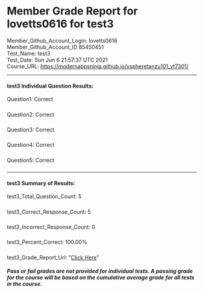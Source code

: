 # Member Grade Report for lovetts0616 for test3  
   
Member_Github_Account_Login: lovetts0616  
Member_Github_Account_ID 85450451  
Test_Name: test3  
Test_Date: Sun Jun  6 21:57:37 UTC 2021  
Course_URL: https://modernappsninja.github.io/vspheretanzu101_vt7301/  
   
---  
#### test3 Individual Question Results:  
Question1: Correct  
#####  
Question2: Correct  
#####  
Question3: Correct  
#####  
Question4: Correct  
#####  
Question5: Correct  
#####  
---  
#### test3 Summary of Results:  
test3_Total_Question_Count: 5  
#####  
test3_Correct_Response_Count: 5  
#####  
test3_Incorrect_Response_Count: 0  
#####  
test3_Percent_Correct: 100.00%  
#####  
test3_Grade_Report_Url: "[Click Here](https://github.com/modernappsninjas/lovetts0616/blob/main/static/userdata/courses/vspheretanzu101_vt7301/grade_report.pr570.test3.md)"
##### Pass or fail grades are not provided for individual tests. A passing grade for the course will be based on the cumulative average grade for all tests in the course.  
